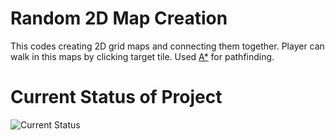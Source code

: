 # Random 2D Map Creation
 This codes creating 2D grid maps and connecting them together. Player can walk in this maps by clicking target tile. Used [A*](https://arongranberg.com/astar/ "A*") for pathfinding.
# Current Status of Project
![Current Status](https://github.com/X4R5/RandomMap/assets/91875972/ca69e86e-10f9-40ba-bf24-ff7ea8bb4a11)

